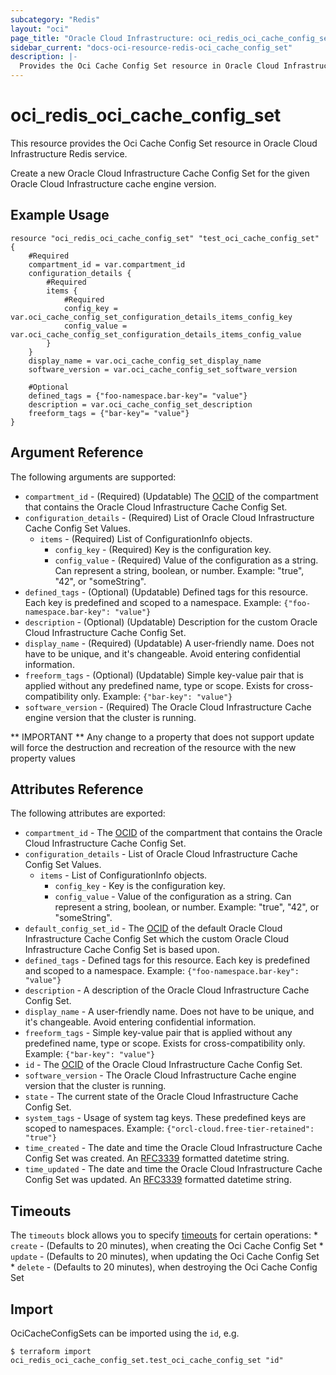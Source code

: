 ```yaml
---
subcategory: "Redis"
layout: "oci"
page_title: "Oracle Cloud Infrastructure: oci_redis_oci_cache_config_set"
sidebar_current: "docs-oci-resource-redis-oci_cache_config_set"
description: |-
  Provides the Oci Cache Config Set resource in Oracle Cloud Infrastructure Redis service
---
```


# oci_redis_oci_cache_config_set
This resource provides the Oci Cache Config Set resource in Oracle Cloud Infrastructure Redis service.

Create a new Oracle Cloud Infrastructure Cache Config Set for the given Oracle Cloud Infrastructure cache engine version.


## Example Usage

```hcl
resource "oci_redis_oci_cache_config_set" "test_oci_cache_config_set" {
	#Required
	compartment_id = var.compartment_id
	configuration_details {
		#Required
		items {
			#Required
			config_key = var.oci_cache_config_set_configuration_details_items_config_key
			config_value = var.oci_cache_config_set_configuration_details_items_config_value
		}
	}
	display_name = var.oci_cache_config_set_display_name
	software_version = var.oci_cache_config_set_software_version

	#Optional
	defined_tags = {"foo-namespace.bar-key"= "value"}
	description = var.oci_cache_config_set_description
	freeform_tags = {"bar-key"= "value"}
}
```

## Argument Reference

The following arguments are supported:

* `compartment_id` - (Required) (Updatable) The [OCID](https://docs.cloud.oracle.com/iaas/Content/General/Concepts/identifiers.htm#Oracle) of the compartment that contains the Oracle Cloud Infrastructure Cache Config Set.
* `configuration_details` - (Required) List of Oracle Cloud Infrastructure Cache Config Set Values.
	* `items` - (Required) List of ConfigurationInfo objects.
		* `config_key` - (Required) Key is the configuration key.
		* `config_value` - (Required) Value of the configuration as a string. Can represent a string, boolean, or number. Example: "true", "42", or "someString". 
* `defined_tags` - (Optional) (Updatable) Defined tags for this resource. Each key is predefined and scoped to a namespace. Example: `{"foo-namespace.bar-key": "value"}` 
* `description` - (Optional) (Updatable) Description for the custom Oracle Cloud Infrastructure Cache Config Set.
* `display_name` - (Required) (Updatable) A user-friendly name. Does not have to be unique, and it's changeable. Avoid entering confidential information.
* `freeform_tags` - (Optional) (Updatable) Simple key-value pair that is applied without any predefined name, type or scope. Exists for cross-compatibility only. Example: `{"bar-key": "value"}` 
* `software_version` - (Required) The Oracle Cloud Infrastructure Cache engine version that the cluster is running.


** IMPORTANT **
Any change to a property that does not support update will force the destruction and recreation of the resource with the new property values

## Attributes Reference

The following attributes are exported:

* `compartment_id` - The [OCID](https://docs.cloud.oracle.com/iaas/Content/General/Concepts/identifiers.htm#Oracle) of the compartment that contains the Oracle Cloud Infrastructure Cache Config Set.
* `configuration_details` - List of Oracle Cloud Infrastructure Cache Config Set Values.
	* `items` - List of ConfigurationInfo objects.
		* `config_key` - Key is the configuration key.
		* `config_value` - Value of the configuration as a string. Can represent a string, boolean, or number. Example: "true", "42", or "someString". 
* `default_config_set_id` - The [OCID](https://docs.cloud.oracle.com/iaas/Content/General/Concepts/identifiers.htm#Oracle) of the default Oracle Cloud Infrastructure Cache Config Set which the custom Oracle Cloud Infrastructure Cache Config Set is based upon.
* `defined_tags` - Defined tags for this resource. Each key is predefined and scoped to a namespace. Example: `{"foo-namespace.bar-key": "value"}` 
* `description` - A description of the Oracle Cloud Infrastructure Cache Config Set.
* `display_name` - A user-friendly name. Does not have to be unique, and it's changeable. Avoid entering confidential information.
* `freeform_tags` - Simple key-value pair that is applied without any predefined name, type or scope. Exists for cross-compatibility only. Example: `{"bar-key": "value"}` 
* `id` - The [OCID](https://docs.cloud.oracle.com/iaas/Content/General/Concepts/identifiers.htm#Oracle) of the Oracle Cloud Infrastructure Cache Config Set.
* `software_version` - The Oracle Cloud Infrastructure Cache engine version that the cluster is running.
* `state` - The current state of the Oracle Cloud Infrastructure Cache Config Set.
* `system_tags` - Usage of system tag keys. These predefined keys are scoped to namespaces. Example: `{"orcl-cloud.free-tier-retained": "true"}` 
* `time_created` - The date and time the Oracle Cloud Infrastructure Cache Config Set was created. An [RFC3339](https://datatracker.ietf.org/doc/html/rfc3339) formatted datetime string.
* `time_updated` - The date and time the Oracle Cloud Infrastructure Cache Config Set was updated. An [RFC3339](https://datatracker.ietf.org/doc/html/rfc3339) formatted datetime string.

## Timeouts

The `timeouts` block allows you to specify [timeouts](https://registry.terraform.io/providers/oracle/oci/latest/docs/guides/changing_timeouts) for certain operations:
	* `create` - (Defaults to 20 minutes), when creating the Oci Cache Config Set
	* `update` - (Defaults to 20 minutes), when updating the Oci Cache Config Set
	* `delete` - (Defaults to 20 minutes), when destroying the Oci Cache Config Set


## Import

OciCacheConfigSets can be imported using the `id`, e.g.

```
$ terraform import oci_redis_oci_cache_config_set.test_oci_cache_config_set "id"
```

